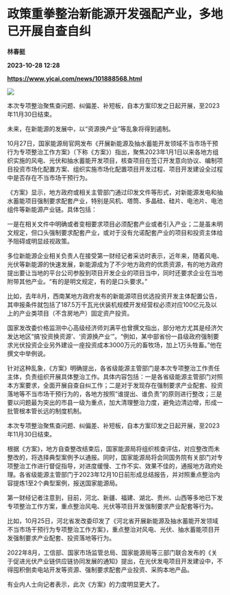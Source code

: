 # 政策重拳整治新能源开发强配产业，多地已开展自查自纠
**林春挺**

**2023-10-28 12:28**

**https://www.yicai.com/news/101888568.html**

![](https://imgcdn.yicai.com/uppics/slides/2023/10/d73f9f9e0f3f5917d3a091a061527c48.jpg)

本次专项整治聚焦查问题、纠偏差、补短板，自本方案印发之日起开展，至2023年11月30日结束。

未来，在新能源的发展中，以“资源换产业”等乱象将得到遏制。

10月27日，国家能源局官网发布《开展新能源及抽水蓄能开发领域不当市场干预行为专项整治工作方案》（下称《方案》）指出，聚焦2023年1月1日以来各地方组织实施的风电、光伏和抽水蓄能开发项目，核查项目在签订开发意向协议、编制项目投资市场化配置方案、组织实施市场化配置项目开发过程、项目开发建设全过程中是否存在不当市场干预行为。

《方案》显示，地方政府或相关主管部门通过印发文件等形式，对新能源发电和抽水蓄能项目强制要求配套产业，特别是风机、塔筒、多晶硅、硅片、电池片、电池组件等新能源产业链。具体包括：

一是在相关文件中明确或者变相要求项目必须配套产业或者引入产业；二是虽未明文规定，但口头强制要求配套产业，或对于没有允诺配套产业的项目和投资主体给予阻碍或明显歧视政策。

多位新能源企业相关负责人在接受第一财经记者采访时表示，近年来，随着风电、光伏等新能源的快速发展，新能源成为了不少地方政府的优质资源，有的地方政府提出要让当地的平台公司参股到项目开发企业的项目当中，同时还要求企业在当地附带其他产业。“有的是明文规定，有的是口头要求。”

比如，去年8月，西南某地方政府发布的新能源项目优选投资开发主体配置公告，其申报条件就包括了187.5万千瓦光伏装机规模开发经营权必须对应100亿元及以上的产业类项目（不含房地产）固定资产投资。

国家发改委价格监测中心高级经济师刘满平也曾撰文指出，部分地方尤其是经济欠发达地区“搞‘投资换资源’、‘资源换产业’”。“例如，某中部省份一县级政府强制要求光伏投资企业另外建设一座投资成本3000万元的畜牧场，加上1万头牲畜。”他在撰文中举例说。

针对这种乱象，《方案》明确提出，各省级能源主管部门是本次专项整治工作责任主体，负责组织开展具体整治工作。具体内容包括：一是各省级能源主管部门对照本方案要求，全面开展自查自纠工作；二是对于发现存在强制要求产业配套、投资落地等不当市场干预行为的，各地方按照“谁提出、谁负责”的原则进行整改；三是要以问题最为突出的市县一级为重点，加大清理整治力度，避免边清边增，形成一批管根本管长远的制度机制。

本次专项整治聚焦查问题、纠偏差、补短板，自本方案印发之日起开展，至2023年11月30日结束。

根据《方案》，地方自查整改结束后，国家能源局将组织核查评估，对应整改而未整改的，将选择典型案例予以通报。同时，国家能源局将会同国务院有关部门对专项整治工作进行督促指导，对进度缓慢、工作不实、效果不佳的，通报地方政府处理。各省级能源主管部门于2023年12月10日前形成总结报告，并对照重点整治内容提炼1至2个典型案例，报送国家能源局。

第一财经记者注意到，目前，河北、新疆、福建、湖北、贵州、山西等多地已下发专项整治工作方案，重点整治风电、光伏等项目开发强制要求产业配套等行为。

比如，10月25日，河北省发改委印发了《河北省开展新能源及抽水蓄能开发领域不当市场干预行为专项整治工作方案》，重点整治对风电、光伏、抽水蓄能项目开发强制要求产业配套、投资落地等行为。

2022年8月，工信部、国家市场监管总局、国家能源局等三部门联合发布的《关于促进光伏产业链供应链协同发展的通知》提出，在光伏发电项目开发建设中，不得囤积倒卖电站开发等资源、强制要求配套产业投资、采购本地产品。

有业内人士向记者表示，此次《方案》的力度明显更大了。